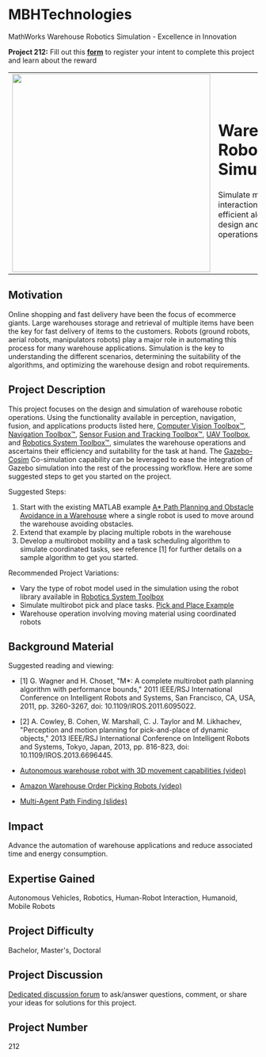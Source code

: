 # MBHTechnologies
MathWorks Warehouse Robotics Simulation - Excellence in Innovation

**Project 212:** Fill out this <strong>[form](https://forms.office.com/Pages/ResponsePage.aspx?id=ETrdmUhDaESb3eUHKx3B5lOTzSa_A6lPqq2LJKzvpM5UMTBZRkc4UTRETjFERVRDWllQRE40OUFSQS4u)</strong> to  register your intent to complete this project and learn about the reward

<table>
<td><img src="https://gist.githubusercontent.com/robertogl/e0115dc303472a9cfd52bbbc8edb7665/raw/warehouseRobotics.jpg"  width=400 /></td>
<td><p><h1>Warehouse Robotics Simulation</h1></p>
<p> Simulate multirobot interactions for efficient algorithm design and warehouse operations.</p>
</table>

## Motivation

Online shopping and fast delivery have been the focus of ecommerce giants. Large warehouses storage and retrieval of multiple items have been the key for fast delivery of items to the customers. Robots (ground robots, aerial robots, manipulators robots) play a major role in automating this process for many warehouse applications. Simulation is the key to understanding the different scenarios, determining the suitability of the algorithms, and optimizing the warehouse design and robot requirements.

## Project Description

This project focuses on the design and simulation of warehouse robotic operations. Using the functionality available in perception, navigation, fusion, and applications products listed here, [Computer Vision Toolbox™](https://www.mathworks.com/products/computer-vision.html), [Navigation Toolbox™](https://www.mathworks.com/products/navigation.html), [Sensor Fusion and Tracking Toolbox™](https://www.mathworks.com/products/sensor-fusion-and-tracking.html ), [UAV Toolbox](https://www.mathworks.com/products/uav.html), and [Robotics System Toolbox™](https://www.mathworks.com/products/robotics.html), simulates the warehouse operations and ascertains their efficiency and suitability for the task at hand. The [Gazebo-Cosim](https://www.mathworks.com/help/robotics/ug/perform-co-simulation-between-simulink-and-gazebo.html) Co-simulation capability can be leveraged to ease the integration of Gazebo simulation into the rest of the processing workflow. Here are some suggested steps to get you started on the project.

Suggested Steps:
1.	Start with the existing MATLAB example [A* Path Planning and Obstacle Avoidance in a Warehouse](https://www.mathworks.com/help/robotics/ug/a-star-path-planning-and-obstacle-avoidance.html) where a single robot is used to move around the warehouse avoiding obstacles. 
2.	Extend that example by placing multiple robots in the warehouse
3.	Develop a multirobot mobility and a task scheduling algorithm to simulate coordinated tasks, see reference [1] for further details on a sample algorithm to get you started.

Recommended Project Variations:

-	Vary the type of robot model used in the simulation using the robot library available in [Robotics System Toolbox](https://www.mathworks.com/help/robotics/ref/loadrobot.html)
-	Simulate multirobot pick and place tasks. [Pick and Place Example](https://www.mathworks.com/help/robotics/ug/pick-and-place-workflow-using-stateflow.html )
-	Warehouse operation involving moving material using coordinated robots  


## Background Material

Suggested reading and viewing:

- [1] G. Wagner and H. Choset, "M*: A complete multirobot path planning algorithm with performance bounds," 2011 IEEE/RSJ International Conference on Intelligent Robots and Systems, San Francisco, CA, USA, 2011, pp. 3260-3267, doi: 10.1109/IROS.2011.6095022.
- [2] A. Cowley, B. Cohen, W. Marshall, C. J. Taylor and M. Likhachev, "Perception and motion planning for pick-and-place of dynamic objects," 2013 IEEE/RSJ International Conference on Intelligent Robots and Systems, Tokyo, Japan, 2013, pp. 816-823, doi: 10.1109/IROS.2013.6696445.

- [Autonomous warehouse robot with 3D movement capabilities (video)](https://www.youtube.com/watch?v=PC-9HYJ1nCI)
- [Amazon Warehouse Order Picking Robots (video)](https://www.youtube.com/watch?v=Ox05Bks2Q3s)
- [Multi-Agent Path Finding (slides)](http://idm-lab.org/slides/mapf-tutorial.pdf)


## Impact

Advance the automation of warehouse applications and reduce associated time and energy consumption.  

## Expertise Gained 

Autonomous Vehicles, Robotics, Human-Robot Interaction, Humanoid, Mobile Robots


## Project Difficulty

Bachelor, Master's, Doctoral

## Project Discussion

[Dedicated discussion forum](https://github.com/mathworks/MathWorks-Excellence-in-Innovation/discussions/41) to ask/answer questions, comment, or share your ideas for solutions for this project.

## Project Number

212
